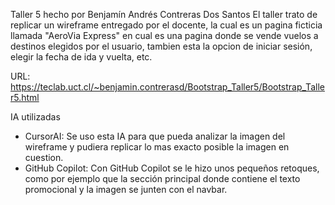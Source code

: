 Taller 5 hecho por Benjamín Andrés Contreras Dos Santos
El taller trato de replicar un wireframe entregado por el docente, la cual es un pagina ficticia llamada "AeroVia Express" en cual es una pagina donde se vende vuelos a destinos elegidos por el usuario, tambien esta la opcion de iniciar sesión, elegir la fecha de ida y vuelta, etc.

URL: https://teclab.uct.cl/~benjamin.contrerasd/Bootstrap_Taller5/Bootstrap_Taller5.html

IA utilizadas
- CursorAI: Se uso esta IA para que pueda analizar la imagen del wireframe y pudiera replicar lo mas exacto posible la imagen en cuestion.
- GitHub Copilot: Con GitHub Copilot se le hizo unos pequeños retoques, como por ejemplo que la sección principal donde contiene el texto promocional y la imagen se junten con el navbar.
